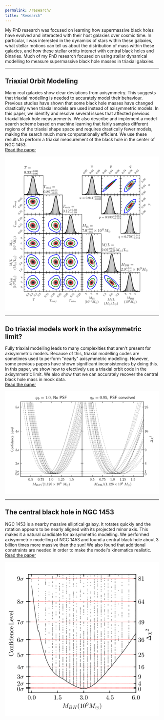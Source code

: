 ```yaml
---
permalink: /research/
title: "Research"
---
```


My PhD research was focused on learning how supermassive black holes have evolved and interacted with their host galaxies over cosmic time. In particular, I was interested in the dynamics of stars within these galaxies, what stellar motions can tell us about the distribution of mass within these galaxies, and how these stellar orbits interact with central black holes and binaries. Much of my PhD research focused on using stellar dynamical modelling to measure supermassive black hole masses in triaxial galaxies.

***

## Triaxial Orbit Modelling

Many real galaxies show clear deviations from axisymmetry. This suggests that triaxial modelling is needed to accurately model their behaviour. Previous studies have shown that some black hole masses have changed drastically when triaxial models are used instead of axisymmetric models. In this paper, we identify and resolve several issues that affected previous triaxial black hole measurements. We also describe and implement a model search scheme based on machine learning that fairly samples different regions of the triaxial shape space and requires drastically fewer models, making the search much more computationally efficient. We use these results to perform a triaxial measurement of the black hole in the center of NGC 1453.  
[Read the paper](https://ui.adsabs.harvard.edu/abs/2021arXiv211106904Q/abstract)

[![6 dimensional parameter recovery for NGC 1453](/assets/images/6d_cornerplot.png)](https://ui.adsabs.harvard.edu/abs/2021arXiv211106904Q/abstract)

***

## Do triaxial models work in the axisymmetric limit?

Fully triaxial modelling leads to many complexities that aren't present for axisymmetric models. Because of this, triaxial modelling codes are sometimes used to perform "nearly" axisymmetric modelling. However, some previous papers have shown significant inconsistencies by doing this. In this paper, we show how to efectively use a triaxial orbit code in the axisymmetric limit. We also show that we can accurately recover the central black hole mass in mock data.  
[Read the paper](https://ui.adsabs.harvard.edu/abs/2021ApJS..254...25Q/abstract)

[![Black hole mass recovery in mock galaxies](/assets/images/mock_realizations.png)](
https://ui.adsabs.harvard.edu/abs/2021ApJS..254...25Q/abstract)

***

## The central black hole in NGC 1453

NGC 1453 is a nearby massive elliptical galaxy. It rotates quickly and the rotation appears to be nearly aligned with its projected minor axis. This makes it a natural candidate for axisymmetric modelling. We performed axisymmetric modelling of NGC 1453 and found a central black hole about 3 billion times more massive than the sun! We also found that additional constraints are needed in order to make the model's kinematics realistic.
[Read the paper](https://ui.adsabs.harvard.edu/abs/2020ApJ...891....4L/abstract)

[![Best fit black hole mass in NGC 1453](/assets/images/NGC1453_axisymmetric.png)](https://ui.adsabs.harvard.edu/abs/2020ApJ...891....4L/abstract)